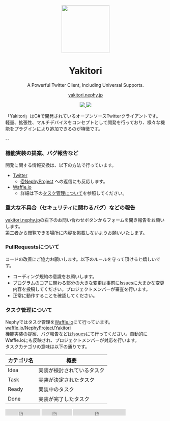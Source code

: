  
<p align="center"><img src="https://nephy.jp/assets/img/logo.png" width="150px"></p>  
<h1 align="center">Yakitori</h1>  
<p align="center">A Powerful Twitter Client, Including Universal Supports.</p> 
<p align="center"><a href="https://yakitori.nephy.jp/">yakitori.nephy.jp</a></p> 
<p align="center">
<a align="center" href="https://github.com/NephyProject/Yakitori">
  <img src="https://img.shields.io/badge/Version-Deveroping-yellow.svg">
</a>
<a align="center" href="https://github.com/NephyProject/Yakitori/wiki/ライセンス">
  <img src="https://img.shields.io/badge/License-MIT-blue.svg">
</a>
</p>

「Yakitori」はC#で開発されているオープンソースTwitterクライアントです。  
軽量、拡張性、マルチデバイスをコンセプトとして開発を行っており、様々な機能をプラグインにより追加できるのが特徴です。  

--

### 機能実装の提案、バグ報告など

開発に関する情報交換は、以下の方法で行っています。  

* [Twitter](https://twitter.com)  
  * [@NephyProject](https://twitter.com/NephyProject) への返信にも反応します。  
* [Waffle.io](https://waffle.io)  
  * 詳細は下の[タスク管理について](#タスク管理について)を参照してください。  

### 重大な不具合（セキュリティに関わるバグ）などの報告

[yakitori.nephy.jp](https://yakitori.nephy.jp)の右下のお問い合わせボタンからフォームを開き報告をお願いします。  
第三者から閲覧できる場所に内容を掲載しないようお願いいたします。

### PullRequestsについて

コードの改善にご協力お願いします。以下のルールを守って頂けると嬉しいです。  

* コーディング規約の意識をお願いします。  
* プログラムのコアに関わる部分の大きな変更は事前に[Issues](https://github.com/NephyProject/Yakitori/issues)に大まかな変更内容を投稿してください。プロジェクトメンバーが審査を行います。  
* 正常に動作することを確認してください。  

### タスク管理について
Nephyではタスク管理を[Waffle.io](https://waffle.io)にて行っています。   
[waffle.io/NephyProject/Yakitori](https://waffle.io/NephyProject/Yakitori)  
機能実装の提案、バグ報告などは[Issues](https://github.com/NephyProject/Yakitori/issues)にて行ってください。自動的にWaffle.ioにも反映され、プロジェクトメンバーが対応を行います。  
タスクカテゴリの意味は以下の通りです。  

| カテゴリ名 | 概要 |  
| ------- | ----------- |  
| Idea | 実装が検討されているタスク |  
| Task | 実装が決定されたタスク |  
| Ready | 実装中のタスク |  
| Done  | 実装が完了したタスク |  

<iframe src="https://ghbtns.com/github-btn.html?user=NephyProject&repo=Yakitori&type=watch&count=true" allowtransparency="true" frameborder="0" scrolling="0" width="110" height="20"></iframe>

<iframe src="https://ghbtns.com/github-btn.html?user=NephyProject&repo=Yakitori&type=fork&count=true" allowtransparency="true" frameborder="0" scrolling="0" width="95" height="20"></iframe>

<iframe src="https://ghbtns.com/github-btn.html?NephyProject&type=follow&count=true"
  allowtransparency="true" frameborder="0" scrolling="0" width="165" height="20"></iframe>
